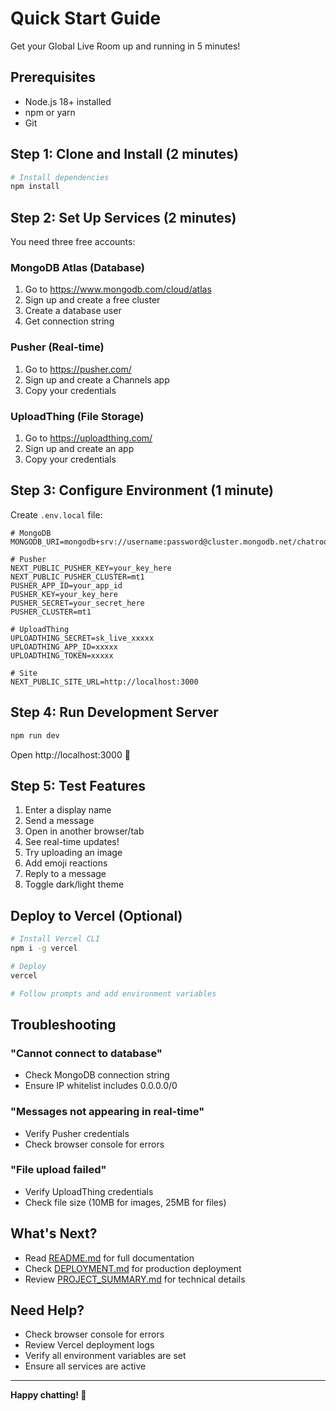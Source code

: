 # Quick Start Guide

Get your Global Live Room up and running in 5 minutes!

## Prerequisites

- Node.js 18+ installed
- npm or yarn
- Git

## Step 1: Clone and Install (2 minutes)

```bash
# Install dependencies
npm install
```

## Step 2: Set Up Services (2 minutes)

You need three free accounts:

### MongoDB Atlas (Database)
1. Go to https://www.mongodb.com/cloud/atlas
2. Sign up and create a free cluster
3. Create a database user
4. Get connection string

### Pusher (Real-time)
1. Go to https://pusher.com/
2. Sign up and create a Channels app
3. Copy your credentials

### UploadThing (File Storage)
1. Go to https://uploadthing.com/
2. Sign up and create an app
3. Copy your credentials

## Step 3: Configure Environment (1 minute)

Create `.env.local` file:

```env
# MongoDB
MONGODB_URI=mongodb+srv://username:password@cluster.mongodb.net/chatroom

# Pusher
NEXT_PUBLIC_PUSHER_KEY=your_key_here
NEXT_PUBLIC_PUSHER_CLUSTER=mt1
PUSHER_APP_ID=your_app_id
PUSHER_KEY=your_key_here
PUSHER_SECRET=your_secret_here
PUSHER_CLUSTER=mt1

# UploadThing
UPLOADTHING_SECRET=sk_live_xxxxx
UPLOADTHING_APP_ID=xxxxx
UPLOADTHING_TOKEN=xxxxx

# Site
NEXT_PUBLIC_SITE_URL=http://localhost:3000
```

## Step 4: Run Development Server

```bash
npm run dev
```

Open http://localhost:3000 🎉

## Step 5: Test Features

1. Enter a display name
2. Send a message
3. Open in another browser/tab
4. See real-time updates!
5. Try uploading an image
6. Add emoji reactions
7. Reply to a message
8. Toggle dark/light theme

## Deploy to Vercel (Optional)

```bash
# Install Vercel CLI
npm i -g vercel

# Deploy
vercel

# Follow prompts and add environment variables
```

## Troubleshooting

### "Cannot connect to database"
- Check MongoDB connection string
- Ensure IP whitelist includes 0.0.0.0/0

### "Messages not appearing in real-time"
- Verify Pusher credentials
- Check browser console for errors

### "File upload failed"
- Verify UploadThing credentials
- Check file size (10MB for images, 25MB for files)

## What's Next?

- Read [README.md](README.md) for full documentation
- Check [DEPLOYMENT.md](DEPLOYMENT.md) for production deployment
- Review [PROJECT_SUMMARY.md](PROJECT_SUMMARY.md) for technical details

## Need Help?

- Check browser console for errors
- Review Vercel deployment logs
- Verify all environment variables are set
- Ensure all services are active

---

**Happy chatting! 💬**

